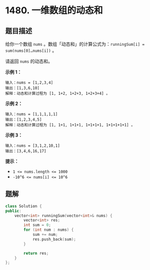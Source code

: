 # 1480. 一维数组的动态和

## 题目描述

给你一个数组 `nums` 。数组「动态和」的计算公式为：`runningSum[i] = sum(nums[0]…nums[i])` 。

请返回 `nums` 的动态和。

**示例 1：**

```
输入：nums = [1,2,3,4]
输出：[1,3,6,10]
解释：动态和计算过程为 [1, 1+2, 1+2+3, 1+2+3+4] 。
```

**示例 2：**

```
输入：nums = [1,1,1,1,1]
输出：[1,2,3,4,5]
解释：动态和计算过程为 [1, 1+1, 1+1+1, 1+1+1+1, 1+1+1+1+1] 。
```

**示例 3：**

```
输入：nums = [3,1,2,10,1]
输出：[3,4,6,16,17]
```

**提示：**

* `1 <= nums.length <= 1000`
* `-10^6 <= nums[i] <= 10^6`

## 题解

```cpp
class Solution {
public:
    vector<int> runningSum(vector<int>& nums) {
        vector<int> res;
        int sum = 0;
        for (int num : nums) {
            sum += num;
            res.push_back(sum);
        }

        return res;
    }
};
```